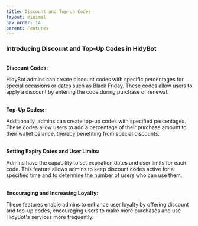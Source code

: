 ```yaml
---
title: Discount and Top-up Codes
layout: minimal
nav_order: 14
parent: Features
---
```


<head>
    <meta charset="utf-8">
    <link rel="stylesheet" href="https://b3h1z.github.io/HidyBot-Docs/assets/css/en-style.css">
    <link rel="icon" href="https://b3h1z.github.io/HidyBot-Docs/favicon.ico" type="image/x-icon">
</head>
<div>
<h3>Introducing Discount and Top-Up Codes in HidyBot</h3>
<br>
<b>Discount Codes:</b>
<p>HidyBot admins can create discount codes with specific percentages for special occasions or dates such as Black Friday. These codes allow users to apply a discount by entering the code during purchase or renewal.</p>
<br>
<b>Top-Up Codes:</b>
<p>Additionally, admins can create top-up codes with specified percentages. These codes allow users to add a percentage of their purchase amount to their wallet balance, thereby benefiting from special discounts.</p>
<br>
<b>Setting Expiry Dates and User Limits:</b>
<p>Admins have the capability to set expiration dates and user limits for each code. This feature allows admins to keep discount codes active for a specified time and to determine the number of users who can use them.</p>
<br>
<b>Encouraging and Increasing Loyalty:</b>
<p>These features enable admins to enhance user loyalty by offering discount and top-up codes, encouraging users to make more purchases and use HidyBot's services more frequently.</p>
</div>
